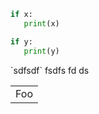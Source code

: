```python
if x:
   print(x)

if y:
   print(y)
```

<a n="sdf" abc="sdf">
  `sdfsdf` fsdfs fd ds 
</a>
<table>
    <tr>
        <td>Foo</td>
    </tr>
</table>

